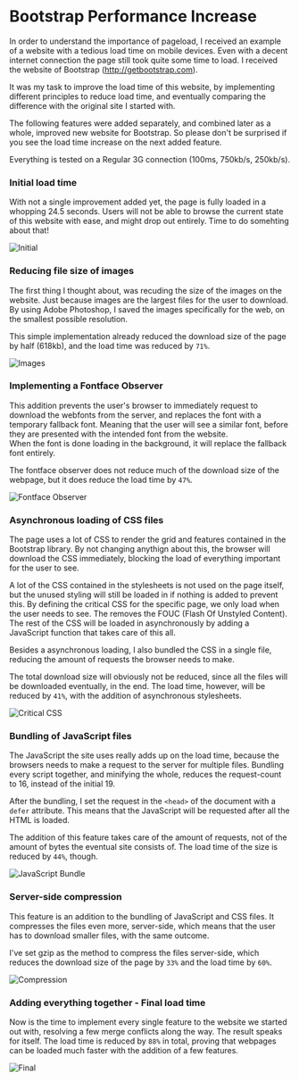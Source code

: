 # Bootstrap Performance Increase
In order to understand the importance of pageload, I received an example of a website with a tedious load time on mobile devices. Even with a decent internet connection the page still took quite some time to load. I received the website of Bootstrap (http://getbootstrap.com).

It was my task to improve the load time of this website, by implementing different principles to reduce load time, and eventually comparing the difference with the original site I started with.

The following features were added separately, and combined later as a whole, improved new website for Bootstrap. So please don't be surprised if you see the load time increase on the next added feature.

Everything is tested on a Regular 3G connection (100ms, 750kb/s, 250kb/s).

### Initial load time
With not a single improvement added yet, the page is fully loaded in a whopping 24.5 seconds. Users will not be able to browse the current state of this website with ease, and might drop out entirely. Time to do somehting about that!

![Initial](https://berendpronk.github.io/minor/assets/pm/initial.png)

### Reducing file size of images
The first thing I thought about, was recuding the size of the images on the website. Just because images are the largest files for the user to download.  
By using Adobe Photoshop, I saved the images specifically for the web, on the smallest possible resolution.

This simple implementation already reduced the download size of the page by half (618kb), and the load time was reduced by `71%`.

![Images](https://berendpronk.github.io/minor/assets/pm/reduce-image-sizes.png)

### Implementing a Fontface Observer
This addition prevents the user's browser to immediately request to download the webfonts from the server, and replaces the font with a temporary fallback font. Meaning that the user will see a similar font, before they are presented with the intended font from the website.  
When the font is done loading in the background, it will replace the fallback font entirely.

The fontface observer does not reduce much of the download size of the webpage, but it does reduce the load time by `47%`.

![Fontface Observer](https://berendpronk.github.io/minor/assets/pm/fontface-observer.png)

### Asynchronous loading of CSS files
The page uses a lot of CSS to render the grid and features contained in the Bootstrap library. By not changing anythign about this, the browser will download the CSS immediately, blocking the load of everything important for the user to see.

A lot of the CSS contained in the stylesheets is not used on the page itself, but the unused styling will still be loaded in if nothing is added to prevent this. By defining the critical CSS for the specific page, we only load when the user needs to see. The removes the FOUC (Flash Of Unstyled Content).  
The rest of the CSS will be loaded in asynchronously by adding a JavaScript function that takes care of this all.

Besides a asynchronous loading, I also bundled the CSS in a single file, reducing the amount of requests the browser needs to make.

The total download size will obviously not be reduced, since all the files will be downloaded eventually, in the end. The load time, however, will be reduced by `41%`, with the addition of asynchronous stylesheets.

![Critical CSS](https://berendpronk.github.io/minor/assets/pm/critical-css.png)

### Bundling of JavaScript files
The JavaScript the site uses really adds up on the load time, because the browsers needs to make a request to the server for multiple files. Bundling every script together, and minifying the whole, reduces the request-count to 16, instead of the initial 19.

After the bundling, I set the request in the `<head>` of the document with a `defer` attribute. This means that the JavaScript will be requested after all the HTML is loaded.

The addition of this feature takes care of the amount of requests, not of the amount of bytes the eventual site consists of. The load time of the size is reduced by `44%`, though.

![JavaScript Bundle](https://berendpronk.github.io/minor/assets/pm/javascript-bundle.png)

### Server-side compression
This feature is an addition to the bundling of JavaScript and CSS files. It compresses the files even more, server-side, which means that the user has to download smaller files, with the same outcome.

I've set gzip as the method to compress the files server-side, which reduces the download size of the page by `33%` and the load time by `60%`.

![Compression](https://berendpronk.github.io/minor/assets/pm/server-side-compression.png)

### Adding everything together - Final load time
Now is the time to implement every single feature to the website we started out with, resolving a few merge conflicts along the way. The result speaks for itself. The load time is reduced by `88%` in total, proving that webpages can be loaded much faster with the addition of a few features.

![Final](https://berendpronk.github.io/minor/assets/pm/final.png)
